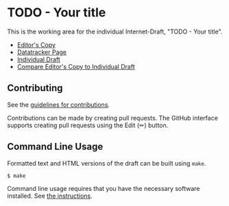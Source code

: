 # TODO - Your title

This is the working area for the individual Internet-Draft, "TODO - Your title".

* [Editor's Copy](https://marten-seemann.github.io/draft-seemann-quic-address-discovery/#go.draft-seemann-quic-address-discovery.html)
* [Datatracker Page](https://datatracker.ietf.org/doc/draft-seemann-quic-address-discovery)
* [Individual Draft](https://datatracker.ietf.org/doc/html/draft-seemann-quic-address-discovery)
* [Compare Editor's Copy to Individual Draft](https://marten-seemann.github.io/draft-seemann-quic-address-discovery/#go.draft-seemann-quic-address-discovery.diff)


## Contributing

See the
[guidelines for contributions](https://github.com/marten-seemann/draft-seemann-quic-address-discovery/blob/main/CONTRIBUTING.md).

Contributions can be made by creating pull requests.
The GitHub interface supports creating pull requests using the Edit (✏) button.


## Command Line Usage

Formatted text and HTML versions of the draft can be built using `make`.

```sh
$ make
```

Command line usage requires that you have the necessary software installed.  See
[the instructions](https://github.com/martinthomson/i-d-template/blob/main/doc/SETUP.md).

